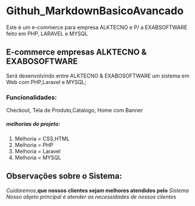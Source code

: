 # Githuh_MarkdownBasicoAvancado
Este é um e-commerce para empresa ALKTECNO e P/ a EXABSOFTWARE feito em PHP, LARAVEL  e MYSQL
## E-commerce empresas ALKTECNO & EXABOSOFTWARE 
 Será desenvolvindo entre ALKTECNO & EXABOSOFTWARE um sistema em Web com PHP,Laravel e MYSQL;
###  Funcionalidades:
 Checkout, Tela de Produto,Catalogo, Home com Banner 
 ##### melhorias do projeto:
  1. Melhoria = CSS,HTML 
  2. Melhoria = PHP
  3. Melhoria = Laravel
  4. Melhoria = MYSQL
  ## Observações sobre o Sistema:
   *Cuidaremos*,**que nossos clientes sejam melhores atendidos pelo** *Sistema*
   _Nosso objeto principal é atender as necessidades de nossos clientes_
